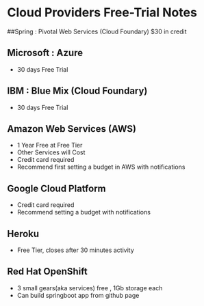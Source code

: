# Cloud Providers Free-Trial Notes 


##Spring : Pivotal Web Services (Cloud Foundary)
$30 in credit

## Microsoft : Azure 
* 30 days Free Trial

## IBM : Blue Mix (Cloud Foundary)
* 30 days Free Trial

## Amazon Web Services (AWS)
* 1 Year Free at Free Tier
* Other Services will Cost 
* Credit card required
* Recommend first setting a budget in AWS with notifications

## Google Cloud Platform
* Credit card required
* Recommend setting a budget with notifications

## Heroku
* Free Tier, closes after 30 minutes activity


## Red Hat OpenShift
*  3 small gears(aka services) free , 1Gb storage each
*  Can build springboot app from github page


